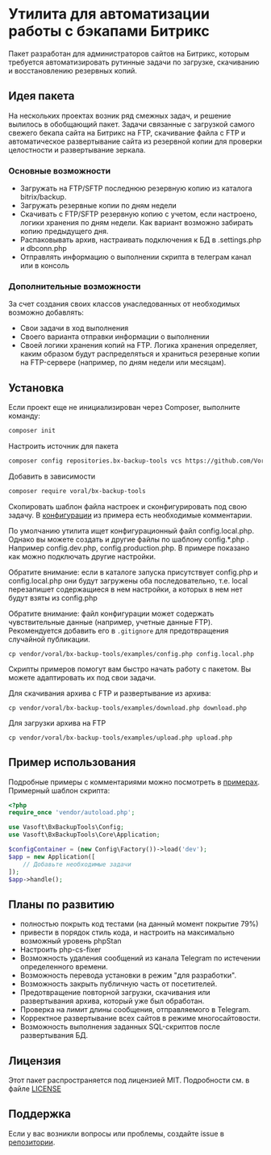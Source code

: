 # Утилита для автоматизации работы с бэкапами Битрикс

Пакет разработан для администраторов сайтов на Битрикс, которым требуется автоматизировать рутинные задачи по загрузке, скачиванию и восстановлению резервных копий.

## Идея пакета

На нескольких проектах возник ряд смежных задач, и решение вылилось в обобщающий пакет. Задачи связанные с загрузкой
самого свежего бекапа сайта на Битрикс на FTP, скачивание файла с FTP и автоматическое развертывание сайта из резервной
копии для проверки целостности и развертывание зеркала.

### Основные возможности

* Загружать на FTP/SFTP последнюю резервную копию из каталога bitrix/backup.
* Загружать резервные копии по дням недели
* Скачивать с FTP/SFTP резервную копию с учетом, если настроено, логики хранения по дням недели. Как вариант возможно
  забирать копию предыдущего дня.
* Распаковывать архив, настраивать подключения к БД в .settings.php и dbconn.php
* Отправлять информацию о выполнении скрипта в телеграм канал или в консоль

### Дополнительные возможности

За счет создания своих классов унаследованных от необходимых возможно добавлять:

* Свои задачи в ход выполнения
* Своего варианта отправки информации о выполнении
* Своей логики хранения копий на FTP. Логика хранения определяет, каким образом будут распределяться и храниться
  резервные копии на FTP-сервере (например, по дням недели или месяцам).

## Установка

Если проект еще не инициализирован через Composer, выполните команду:

```bash
composer init
```

Настроить источник для пакета

```bash
composer config repositories.bx-backup-tools vcs https://github.com/Voral/BxBackupTools.git
```

Добавить в зависимости

```bash
composer require voral/bx-backup-tools
```

Скопировать шаблон файла настроек и сконфигурировать под свою задачу.
В [конфигурации](https://github.com/Voral/BxBackupTools/blob/master/examples/config.php) из примера есть необходимые
комментарии.

По умолчанию утилита ищет конфигурационный файл config.local.php. Однако вы можете создать и другие файлы по шаблону
config.*.php . Например config.dev.php, config.production.php. В примере показано как можно подключать другие настройки.

Обратите внимание: если в каталоге запуска присутствует config.php и config.local.php они будут загружены оба
последовательно, т.е. local перезапишет содержащиеся в нем настройки, а которых в нем нет будут взяты из config.php

Обратите внимание: файл конфигурации может содержать чувствительные данные (например, учетные данные FTP). Рекомендуется
добавить его в `.gitignore` для предотвращения случайной публикации.

```
cp vendor/voral/bx-backup-tools/examples/config.php config.local.php
```

Скрипты примеров помогут вам быстро начать работу с пакетом. Вы можете адаптировать их под свои задачи.

Для скачивания архива с FTP и развертывание из архива:

```
cp vendor/voral/bx-backup-tools/examples/download.php download.php
```

Для загрузки архива на FTP

```
cp vendor/voral/bx-backup-tools/examples/upload.php upload.php
```

## Пример использования

Подробные примеры с комментариями можно посмотреть
в [примерах](https://github.com/Voral/BxBackupTools/tree/master/examples). Примерный шаблон скрипта:

```php
<?php
require_once 'vendor/autoload.php';

use Vasoft\BxBackupTools\Config;
use Vasoft\BxBackupTools\Core\Application;

$configContainer = (new Config\Factory())->load('dev');
$app = new Application([
    // Добавьте необходимые задачи
]);
$app->handle();
```

## Планы по развитию

- полностью покрыть код тестами (на данный момент покрытие 79%)
- привести в порядок стиль кода, и настроить на максимально возможный уровень phpStan
- Настроить php-cs-fixer
- Возможность удаления сообщений из канала Telegram по истечении определенного времени.
- Возможность перевода установки в режим "для разработки".
- Возможность закрыть публичную часть от посетителей.
- Предотвращение повторной загрузки, скачивания или развертывания архива, который уже был обработан.
- Проверка на лимит длины сообщения, отправляемого в Telegram.
- Корректное развертывание всех сайтов в режиме многосайтовости.
- Возможность выполнения заданных SQL-скриптов после развертывания БД.

## Лицензия

Этот пакет распространяется под лицензией MIT. Подробности см. в
файле [LICENSE](https://github.com/Voral/BxBackupTools/blob/master/LICENSE.md)

## Поддержка

Если у вас возникли вопросы или проблемы, создайте issue в [репозитории](https://github.com/Voral/BxBackupTools/issues).
